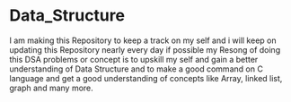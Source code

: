 # Data_Structure

I am making this Repository to keep a track on my self and i will keep on updating this Repository nearly every day if possible my 
Resong of doing this DSA problems or concept is to upskill my self and gain a better understanding of Data Structure and to make a good command on C language and get a good understanding of concepts like Array, linked list, graph and many more.
